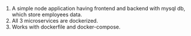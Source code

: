 1. A simple node application having frontend and backend with mysql db, which store employees data.
2. All 3 microservices are dockerized.
3. Works with dockerfile and docker-compose.
